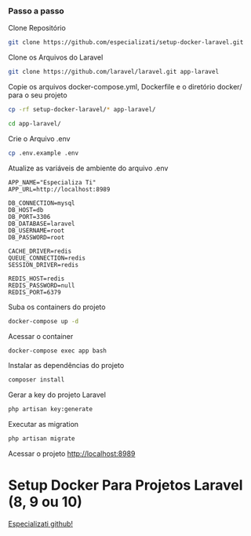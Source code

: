 
### Passo a passo
Clone Repositório
```sh
git clone https://github.com/especializati/setup-docker-laravel.git
```

Clone os Arquivos do Laravel
```sh
git clone https://github.com/laravel/laravel.git app-laravel
```


Copie os arquivos docker-compose.yml, Dockerfile e o diretório docker/ para o seu projeto
```sh
cp -rf setup-docker-laravel/* app-laravel/
```
```sh
cd app-laravel/
```


Crie o Arquivo .env
```sh
cp .env.example .env
```


Atualize as variáveis de ambiente do arquivo .env
```dosini
APP_NAME="Especializa Ti"
APP_URL=http://localhost:8989

DB_CONNECTION=mysql
DB_HOST=db
DB_PORT=3306
DB_DATABASE=laravel
DB_USERNAME=root
DB_PASSWORD=root

CACHE_DRIVER=redis
QUEUE_CONNECTION=redis
SESSION_DRIVER=redis

REDIS_HOST=redis
REDIS_PASSWORD=null
REDIS_PORT=6379
```


Suba os containers do projeto
```sh
docker-compose up -d
```


Acessar o container
```sh
docker-compose exec app bash
```


Instalar as dependências do projeto
```sh
composer install
```


Gerar a key do projeto Laravel
```sh
php artisan key:generate
```

Executar as migration
```sh
php artisan migrate
```


Acessar o projeto
[http://localhost:8989](http://localhost:8989)

# Setup Docker Para Projetos Laravel (8, 9 ou 10)
[Especializati github!](https://github.com/especializati)


